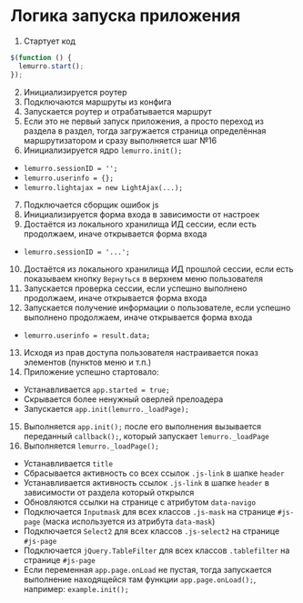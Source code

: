 # Логика запуска приложения

1. Стартует код
  ```javascript
$(function () {
    lemurro.start();
});
```
2. Инициализируется роутер
3. Подключаются маршруты из конфига
4. Запускается роутер и отрабатывается маршрут
5. Если это не первый запуск приложения, а просто переход из раздела в раздел, тогда загружается страница определённая маршрутизатором и сразу выполняется шаг №16
6. Инициализируется ядро `lemurro.init();`
  - `lemurro.sessionID = '';`
  - `lemurro.userinfo = {};`
  - `lemurro.lightajax = new LightAjax(...);`
7. Подключается сборщик ошибок js
8. Инициализируется форма входа в зависимости от настроек
9. Достаётся из локального хранилища ИД сессии, если есть продолжаем, иначе открывается форма входа
  - `lemurro.sessionID = '...';`
10. Достаётся из локального хранилища ИД прошлой сессии, если есть показываем кнопку `Вернуться` в верхнем меню пользователя
11. Запускается проверка сессии, если успешно выполнено продолжаем, иначе открывается форма входа
12. Запускается получение информации о пользователе, если успешно выполнено продолжаем, иначе открывается форма входа
  - `lemurro.userinfo = result.data;`
13. Исходя из прав доступа пользователя настраивается показ элементов (пунктов меню и т.п.)
14. Приложение успешно стартовало:
  - Устанавливается `app.started = true;`
  - Скрывается более ненужный оверлей прелоадера
  - Запускается `app.init(lemurro._loadPage);`
15. Выполняется `app.init();` после его выполнения вызывается переданный `callback();`, который запускает `lemurro._loadPage`
16. Выполняется `lemurro._loadPage();`
  - Устанавливается `title`
  - Сбрасывается активность со всех ссылок `.js-link` в шапке `header`
  - Устанавливается активность ссылок `.js-link` в шапке `header` в зависимости от раздела который открылся
  - Обновляются ссылки на странице с атрибутом `data-navigo`
  - Подключается `Inputmask` для всех классов `.js-mask` на странице `#js-page` (маска используется из атрибута `data-mask`)
  - Подключается `Select2` для всех классов `.js-select2` на странице `#js-page`
  - Подключается `jQuery.TableFilter` для всех классов `.tablefilter` на странице `#js-page`
  - Если переменная `app.page.onLoad` не пустая, тогда запускается выполнение находящейся там функции `app.page.onLoad();`, например: `example.init();`
